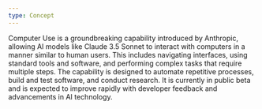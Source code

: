 ```yaml
---
type: Concept
---
```


Computer Use is a groundbreaking capability introduced by Anthropic, allowing AI models like Claude 3.5 Sonnet to interact with computers in a manner similar to human users. This includes navigating interfaces, using standard tools and software, and performing complex tasks that require multiple steps. The capability is designed to automate repetitive processes, build and test software, and conduct research. It is currently in public beta and is expected to improve rapidly with developer feedback and advancements in AI technology.
